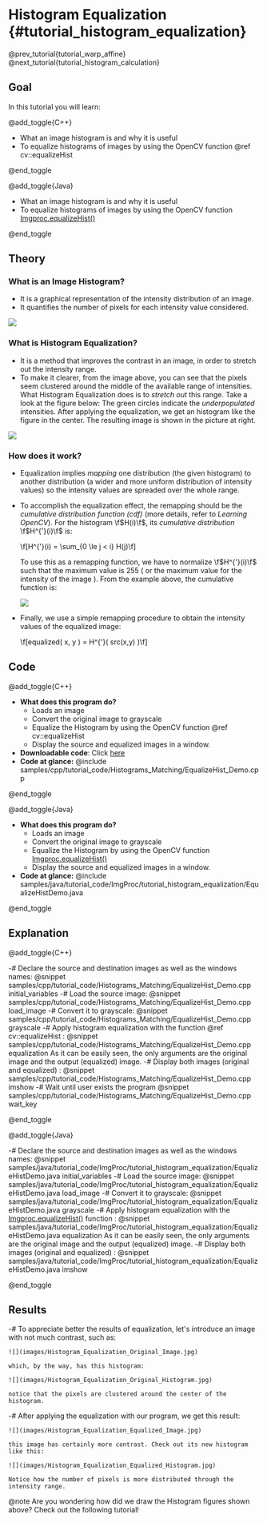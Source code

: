 Histogram Equalization {#tutorial_histogram_equalization}
======================

@prev_tutorial{tutorial_warp_affine}
@next_tutorial{tutorial_histogram_calculation}

Goal
----

In this tutorial you will learn:

@add_toggle{C++}

-   What an image histogram is and why it is useful
-   To equalize histograms of images by using the OpenCV function @ref cv::equalizeHist

@end_toggle

@add_toggle{Java}

-   What an image histogram is and why it is useful
-   To equalize histograms of images by using the OpenCV function [Imgproc.equalizeHist()]

@end_toggle

Theory
------

### What is an Image Histogram?

-   It is a graphical representation of the intensity distribution of an image.
-   It quantifies the number of pixels for each intensity value considered.

![](images/Histogram_Equalization_Theory_0.jpg)

### What is Histogram Equalization?

-   It is a method that improves the contrast in an image, in order to stretch out the intensity
    range.
-   To make it clearer, from the image above, you can see that the pixels seem clustered around the
    middle of the available range of intensities. What Histogram Equalization does is to *stretch
    out* this range. Take a look at the figure below: The green circles indicate the
    *underpopulated* intensities. After applying the equalization, we get an histogram like the
    figure in the center. The resulting image is shown in the picture at right.

![](images/Histogram_Equalization_Theory_1.jpg)

### How does it work?

-   Equalization implies *mapping* one distribution (the given histogram) to another distribution (a
    wider and more uniform distribution of intensity values) so the intensity values are spreaded
    over the whole range.
-   To accomplish the equalization effect, the remapping should be the *cumulative distribution
    function (cdf)* (more details, refer to *Learning OpenCV*). For the histogram \f$H(i)\f$, its
    *cumulative distribution* \f$H^{'}(i)\f$ is:

    \f[H^{'}(i) = \sum_{0 \le j < i} H(j)\f]

    To use this as a remapping function, we have to normalize \f$H^{'}(i)\f$ such that the maximum value
    is 255 ( or the maximum value for the intensity of the image ). From the example above, the
    cumulative function is:

    ![](images/Histogram_Equalization_Theory_2.jpg)

-   Finally, we use a simple remapping procedure to obtain the intensity values of the equalized
    image:

    \f[equalized( x, y ) = H^{'}( src(x,y) )\f]

Code
----

@add_toggle{C++}

-   **What does this program do?**
    -   Loads an image
    -   Convert the original image to grayscale
    -   Equalize the Histogram by using the OpenCV function @ref cv::equalizeHist
    -   Display the source and equalized images in a window.
-   **Downloadable code**: Click
    [here](https://github.com/opencv/opencv/tree/master/samples/cpp/tutorial_code/Histograms_Matching/EqualizeHist_Demo.cpp)
-   **Code at glance:**
    @include samples/cpp/tutorial_code/Histograms_Matching/EqualizeHist_Demo.cpp

@end_toggle

@add_toggle{Java}

-   **What does this program do?**
    -   Loads an image
    -   Convert the original image to grayscale
    -   Equalize the Histogram by using the OpenCV function [Imgproc.equalizeHist()]
    -   Display the source and equalized images in a window.
-   **Code at glance:**
    @include samples/java/tutorial_code/ImgProc/tutorial_histogram_equalization/EqualizeHistDemo.java

@end_toggle

Explanation
-----------

@add_toggle{C++}

-#  Declare the source and destination images as well as the windows names:
    @snippet samples/cpp/tutorial_code/Histograms_Matching/EqualizeHist_Demo.cpp initial_variables
-#  Load the source image:
    @snippet samples/cpp/tutorial_code/Histograms_Matching/EqualizeHist_Demo.cpp load_image
-#  Convert it to grayscale:
    @snippet samples/cpp/tutorial_code/Histograms_Matching/EqualizeHist_Demo.cpp grayscale
-#  Apply histogram equalization with the function @ref cv::equalizeHist :
    @snippet samples/cpp/tutorial_code/Histograms_Matching/EqualizeHist_Demo.cpp equalization
    As it can be easily seen, the only arguments are the original image and the output (equalized)
    image.
-#  Display both images (original and equalized) :
    @snippet samples/cpp/tutorial_code/Histograms_Matching/EqualizeHist_Demo.cpp imshow
-#  Wait until user exists the program
    @snippet samples/cpp/tutorial_code/Histograms_Matching/EqualizeHist_Demo.cpp wait_key

@end_toggle

@add_toggle{Java}

-#  Declare the source and destination images as well as the windows names:
    @snippet samples/java/tutorial_code/ImgProc/tutorial_histogram_equalization/EqualizeHistDemo.java initial_variables
-#  Load the source image:
    @snippet samples/java/tutorial_code/ImgProc/tutorial_histogram_equalization/EqualizeHistDemo.java load_image
-#  Convert it to grayscale:
    @snippet samples/java/tutorial_code/ImgProc/tutorial_histogram_equalization/EqualizeHistDemo.java grayscale
-#  Apply histogram equalization with the [Imgproc.equalizeHist()] function :
    @snippet samples/java/tutorial_code/ImgProc/tutorial_histogram_equalization/EqualizeHistDemo.java equalization
    As it can be easily seen, the only arguments are the original image and the output (equalized)
    image.
-#  Display both images (original and equalized) :
    @snippet samples/java/tutorial_code/ImgProc/tutorial_histogram_equalization/EqualizeHistDemo.java imshow

@end_toggle

Results
-------

-#  To appreciate better the results of equalization, let's introduce an image with not much
    contrast, such as:

    ![](images/Histogram_Equalization_Original_Image.jpg)

    which, by the way, has this histogram:

    ![](images/Histogram_Equalization_Original_Histogram.jpg)

    notice that the pixels are clustered around the center of the histogram.

-#  After applying the equalization with our program, we get this result:

    ![](images/Histogram_Equalization_Equalized_Image.jpg)

    this image has certainly more contrast. Check out its new histogram like this:

    ![](images/Histogram_Equalization_Equalized_Histogram.jpg)

    Notice how the number of pixels is more distributed through the intensity range.

@note
Are you wondering how did we draw the Histogram figures shown above? Check out the following
tutorial!

<!-- invisible references list -->
[Imgproc.equalizeHist()]: http://docs.opencv.org/java/3.1.0/org/opencv/imgproc/Imgproc.html#equalizeHist-org.opencv.core.Mat-org.opencv.core.Mat-
